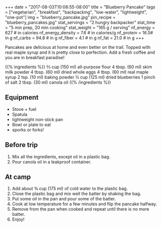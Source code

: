 +++
date = "2017-08-03T10:08:55-08:00"
title = "Blueberry Pancake"
tags = ["vegetarian", "breakfast", "backpacking", "low-water", "lightweight", "one-pot"]
img = "blueberry_pancake.jpg"
pin_recipe = "blueberry_pancakes.jpg"
stat_servings = "2 hungry backpacker"
stat_time = "5 min prep, 20 min cooking"
stat_weight = "165 g / serving"
nf_energy = 627 # in calories
nf_energy_density = 7.6 # in calories/g
nf_protein = 16.5# in g
nf_carbs = 94.8 # in g
nf_fiber = 4.1 # in g
nf_fat = 21.0 # in g
+++

Pancakes are delicious at home and even better on the trail. Topped with real maple syrup and it is pretty close to perfection. Add a fresh coffee and you are in breakfast paradise! 

{{% ingredients %}}
⅔ cup (150 ml) all-purpose flour
4 tbsp. (60 ml) skim milk powder
4 tbsp. (60 ml) dried whole eggs
4 tbsp. (60 ml) real maple syrup
2 tsp. (10 ml) baking powder
½ cup (125 ml) dried blueberries
1 pinch of salt
2 tbsp. (30 ml) canola oil
{{% /ingredients %}}

## Equipment
- Stove + fuel
- Spatula 
- lightweight non-stick pan
- Bowl or plate to eat
- sporks or forks!

## Before trip
1. Mix all the ingredients, except oil in a plastic bag.
1. Pour canola oil in a leakproof container.
 
## At camp
1. Add about ¾ cup (175 ml) of cold water to the plastic bag.
1. Close the plastic bag and mix well the batter by shaking the bag.
1. Put some oil in the pan and pour some of the batter.
1. Cook at low temperature for a few minutes and flip the pancake halfway.
1. Remove from the pan when cooked and repeat until there is no more batter.
1. Enjoy!
